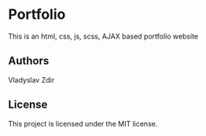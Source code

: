 # Portfolio

This is an html, css, js, scss, AJAX based portfolio website

## Authors

Vladyslav Zdir

## License

This project is licensed under the MIT license.
